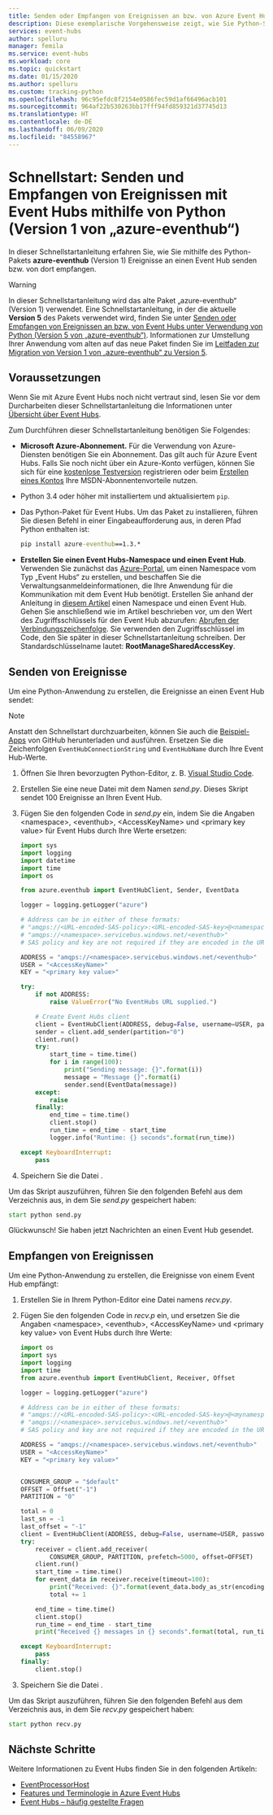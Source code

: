 ```yaml
---
title: Senden oder Empfangen von Ereignissen an bzw. von Azure Event Hubs unter Verwendung von Python (altes Paket)
description: Diese exemplarische Vorgehensweise zeigt, wie Sie Python-Skripts erstellen und ausführen, die unter Verwendung des alten Pakets „azure-eventhub“ (Version 1) Ereignisse an Azure Event Hubs senden bzw. von dort empfangen.
services: event-hubs
author: spelluru
manager: femila
ms.service: event-hubs
ms.workload: core
ms.topic: quickstart
ms.date: 01/15/2020
ms.author: spelluru
ms.custom: tracking-python
ms.openlocfilehash: 96c95efdc8f2154e0586fec59d1af66496acb101
ms.sourcegitcommit: 964af22b530263bb17fff94fd859321d37745d13
ms.translationtype: HT
ms.contentlocale: de-DE
ms.lasthandoff: 06/09/2020
ms.locfileid: "84558967"
---
```

# <a name="quickstart-send-and-receive-events-with-event-hubs-using-python-azure-eventhub-version-1"></a>Schnellstart: Senden und Empfangen von Ereignissen mit Event Hubs mithilfe von Python (Version 1 von „azure-eventhub“)
In dieser Schnellstartanleitung erfahren Sie, wie Sie mithilfe des Python-Pakets **azure-eventhub** (Version 1) Ereignisse an einen Event Hub senden bzw. von dort empfangen. 

> [!WARNING]
> In dieser Schnellstartanleitung wird das alte Paket „azure-eventhub“ (Version 1) verwendet. Eine Schnellstartanleitung, in der die aktuelle **Version 5** des Pakets verwendet wird, finden Sie unter [Senden oder Empfangen von Ereignissen an bzw. von Event Hubs unter Verwendung von Python (Version 5 von „azure-eventhub“)](get-started-python-send-v2.md). Informationen zur Umstellung Ihrer Anwendung vom alten auf das neue Paket finden Sie im [Leitfaden zur Migration von Version 1 von „azure-eventhub“ zu Version 5](https://github.com/Azure/azure-sdk-for-python/blob/master/sdk/eventhub/azure-eventhub/migration_guide.md).
 

## <a name="prerequisites"></a>Voraussetzungen
Wenn Sie mit Azure Event Hubs noch nicht vertraut sind, lesen Sie vor dem Durcharbeiten dieser Schnellstartanleitung die Informationen unter [Übersicht über Event Hubs](event-hubs-about.md). 

Zum Durchführen dieser Schnellstartanleitung benötigen Sie Folgendes:

- **Microsoft Azure-Abonnement.** Für die Verwendung von Azure-Diensten benötigen Sie ein Abonnement. Das gilt auch für Azure Event Hubs.  Falls Sie noch nicht über ein Azure-Konto verfügen, können Sie sich für eine [kostenlose Testversion](https://azure.microsoft.com/free/) registrieren oder beim [Erstellen eines Kontos](https://azure.microsoft.com) Ihre MSDN-Abonnentenvorteile nutzen.
- Python 3.4 oder höher mit installiertem und aktualisiertem `pip`.
- Das Python-Paket für Event Hubs. Um das Paket zu installieren, führen Sie diesen Befehl in einer Eingabeaufforderung aus, in deren Pfad Python enthalten ist: 
  
  ```cmd
  pip install azure-eventhub==1.3.*
  ```
- **Erstellen Sie einen Event Hubs-Namespace und einen Event Hub**. Verwenden Sie zunächst das [Azure-Portal](https://portal.azure.com), um einen Namespace vom Typ „Event Hubs“ zu erstellen, und beschaffen Sie die Verwaltungsanmeldeinformationen, die Ihre Anwendung für die Kommunikation mit dem Event Hub benötigt. Erstellen Sie anhand der Anleitung in [diesem Artikel](event-hubs-create.md) einen Namespace und einen Event Hub. Gehen Sie anschließend wie im Artikel beschrieben vor, um den Wert des Zugriffsschlüssels für den Event Hub abzurufen: [Abrufen der Verbindungszeichenfolge](event-hubs-get-connection-string.md#get-connection-string-from-the-portal). Sie verwenden den Zugriffsschlüssel im Code, den Sie später in dieser Schnellstartanleitung schreiben. Der Standardschlüsselname lautet: **RootManageSharedAccessKey**. 


## <a name="send-events"></a>Senden von Ereignisse

Um eine Python-Anwendung zu erstellen, die Ereignisse an einen Event Hub sendet:

> [!NOTE]
> Anstatt den Schnellstart durchzuarbeiten, können Sie auch die [Beispiel-Apps](https://github.com/Azure/azure-event-hubs-python/tree/master/examples) von GitHub herunterladen und ausführen. Ersetzen Sie die Zeichenfolgen `EventHubConnectionString` und `EventHubName` durch Ihre Event Hub-Werte.

1. Öffnen Sie Ihren bevorzugten Python-Editor, z. B. [Visual Studio Code](https://code.visualstudio.com/).
2. Erstellen Sie eine neue Datei mit dem Namen *send.py*. Dieses Skript sendet 100 Ereignisse an Ihren Event Hub.
3. Fügen Sie den folgenden Code in *send.py* ein, indem Sie die Angaben \<namespace>, \<eventhub>, \<AccessKeyName> und \<primary key value> für Event Hubs durch Ihre Werte ersetzen: 
   
   ```python
   import sys
   import logging
   import datetime
   import time
   import os
   
   from azure.eventhub import EventHubClient, Sender, EventData
   
   logger = logging.getLogger("azure")
   
   # Address can be in either of these formats:
   # "amqps://<URL-encoded-SAS-policy>:<URL-encoded-SAS-key>@<namespace>.servicebus.windows.net/eventhub"
   # "amqps://<namespace>.servicebus.windows.net/<eventhub>"
   # SAS policy and key are not required if they are encoded in the URL
   
   ADDRESS = "amqps://<namespace>.servicebus.windows.net/<eventhub>"
   USER = "<AccessKeyName>"
   KEY = "<primary key value>"
   
   try:
       if not ADDRESS:
           raise ValueError("No EventHubs URL supplied.")
   
       # Create Event Hubs client
       client = EventHubClient(ADDRESS, debug=False, username=USER, password=KEY)
       sender = client.add_sender(partition="0")
       client.run()
       try:
           start_time = time.time()
           for i in range(100):
               print("Sending message: {}".format(i))
               message = "Message {}".format(i)
               sender.send(EventData(message))
       except:
           raise
       finally:
           end_time = time.time()
           client.stop()
           run_time = end_time - start_time
           logger.info("Runtime: {} seconds".format(run_time))
   
   except KeyboardInterrupt:
       pass
   ```
   
4. Speichern Sie die Datei . 

Um das Skript auszuführen, führen Sie den folgenden Befehl aus dem Verzeichnis aus, in dem Sie *send.py* gespeichert haben:

```cmd
start python send.py
```

Glückwunsch! Sie haben jetzt Nachrichten an einen Event Hub gesendet.

## <a name="receive-events"></a>Empfangen von Ereignissen

Um eine Python-Anwendung zu erstellen, die Ereignisse von einem Event Hub empfängt:

1. Erstellen Sie in Ihrem Python-Editor eine Datei namens *recv.py*.
2. Fügen Sie den folgenden Code in *recv.p*  ein, und ersetzen Sie die Angaben \<namespace>, \<eventhub>, \<AccessKeyName> und \<primary key value> von Event Hubs durch Ihre Werte: 
   
   ```python
   import os
   import sys
   import logging
   import time
   from azure.eventhub import EventHubClient, Receiver, Offset
   
   logger = logging.getLogger("azure")
   
   # Address can be in either of these formats:
   # "amqps://<URL-encoded-SAS-policy>:<URL-encoded-SAS-key>@<mynamespace>.servicebus.windows.net/myeventhub"
   # "amqps://<namespace>.servicebus.windows.net/<eventhub>"
   # SAS policy and key are not required if they are encoded in the URL
   
   ADDRESS = "amqps://<namespace>.servicebus.windows.net/<eventhub>"
   USER = "<AccessKeyName>"
   KEY = "<primary key value>"
   
   
   CONSUMER_GROUP = "$default"
   OFFSET = Offset("-1")
   PARTITION = "0"
   
   total = 0
   last_sn = -1
   last_offset = "-1"
   client = EventHubClient(ADDRESS, debug=False, username=USER, password=KEY)
   try:
       receiver = client.add_receiver(
           CONSUMER_GROUP, PARTITION, prefetch=5000, offset=OFFSET)
       client.run()
       start_time = time.time()
       for event_data in receiver.receive(timeout=100):
           print("Received: {}".format(event_data.body_as_str(encoding='UTF-8')))
           total += 1
   
       end_time = time.time()
       client.stop()
       run_time = end_time - start_time
       print("Received {} messages in {} seconds".format(total, run_time))
   
   except KeyboardInterrupt:
       pass
   finally:
       client.stop()
   ```
   
4. Speichern Sie die Datei .

Um das Skript auszuführen, führen Sie den folgenden Befehl aus dem Verzeichnis aus, in dem Sie *recv.py* gespeichert haben:

```cmd
start python recv.py
```

## <a name="next-steps"></a>Nächste Schritte
Weitere Informationen zu Event Hubs finden Sie in den folgenden Artikeln:

- [EventProcessorHost](event-hubs-event-processor-host.md)
- [Features und Terminologie in Azure Event Hubs](event-hubs-features.md)
- [Event Hubs – häufig gestellte Fragen](event-hubs-faq.md)

